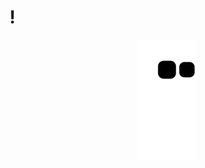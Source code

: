 # !

<div align="center">
<img src="https://github.com/Paivaas/Paivaas/blob/output/github-contribution-grid-snake.svg">
</div>
